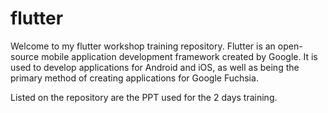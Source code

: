 # flutter

Welcome to my flutter workshop training repository. Flutter is an open-source mobile application development framework created by Google. It is used to develop applications for Android and iOS, as well as being the primary method of creating applications for Google Fuchsia.

Listed on the repository are the PPT used for the 2 days training.
